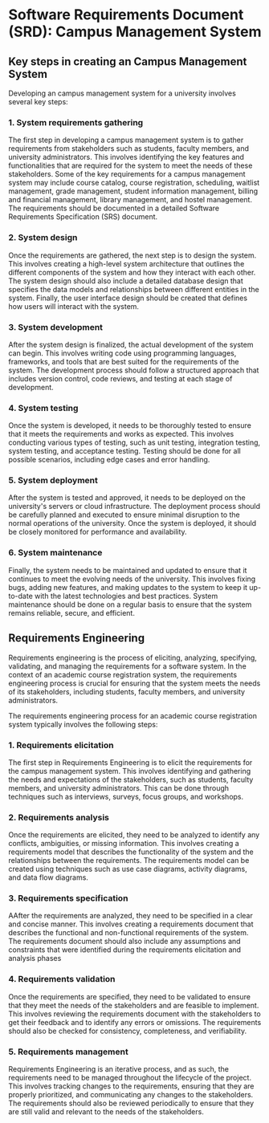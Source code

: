 # Software Requirements Document (SRD): Campus Management System

## Key steps in creating an Campus Management System
Developing an campus management system for a university involves several key steps:

### 1. System requirements gathering
The first step in developing a campus management system is to gather requirements from stakeholders such as students, faculty members, and university administrators. This involves identifying the key features and functionalities that are required for the system to meet the needs of these stakeholders. Some of the key requirements for a campus management system may include course catalog, course registration, scheduling, waitlist management, grade management, student information management, billing and financial management, library management, and hostel management. The requirements should be documented in a detailed Software Requirements Specification (SRS) document.

### 2. System design
Once the requirements are gathered, the next step is to design the system. This involves creating a high-level system architecture that outlines the different components of the system and how they interact with each other. The system design should also include a detailed database design that specifies the data models and relationships between different entities in the system. Finally, the user interface design should be created that defines how users will interact with the system.

### 3. System development
After the system design is finalized, the actual development of the system can begin. This involves writing code using programming languages, frameworks, and tools that are best suited for the requirements of the system. The development process should follow a structured approach that includes version control, code reviews, and testing at each stage of development.

### 4. System testing
Once the system is developed, it needs to be thoroughly tested to ensure that it meets the requirements and works as expected. This involves conducting various types of testing, such as unit testing, integration testing, system testing, and acceptance testing. Testing should be done for all possible scenarios, including edge cases and error handling.

### 5. System deployment
After the system is tested and approved, it needs to be deployed on the university's servers or cloud infrastructure. The deployment process should be carefully planned and executed to ensure minimal disruption to the normal operations of the university. Once the system is deployed, it should be closely monitored for performance and availability.

### 6. System maintenance
Finally, the system needs to be maintained and updated to ensure that it continues to meet the evolving needs of the university. This involves fixing bugs, adding new features, and making updates to the system to keep it up-to-date with the latest technologies and best practices. System maintenance should be done on a regular basis to ensure that the system remains reliable, secure, and efficient.

## Requirements Engineering
Requirements engineering is the process of eliciting, analyzing, specifying, validating, and managing the requirements for a software system. In the context of an academic course registration system, the requirements engineering process is crucial for ensuring that the system meets the needs of its stakeholders, including students, faculty members, and university administrators.

The requirements engineering process for an academic course registration system typically involves the following steps:

### 1. Requirements elicitation
The first step in Requirements Engineering is to elicit the requirements for the campus management system. This involves identifying and gathering the needs and expectations of the stakeholders, such as students, faculty members, and university administrators. This can be done through techniques such as interviews, surveys, focus groups, and workshops.

### 2. Requirements analysis
Once the requirements are elicited, they need to be analyzed to identify any conflicts, ambiguities, or missing information. This involves creating a requirements model that describes the functionality of the system and the relationships between the requirements. The requirements model can be created using techniques such as use case diagrams, activity diagrams, and data flow diagrams.

### 3. Requirements specification
AAfter the requirements are analyzed, they need to be specified in a clear and concise manner. This involves creating a requirements document that describes the functional and non-functional requirements of the system. The requirements document should also include any assumptions and constraints that were identified during the requirements elicitation and analysis phases

### 4. Requirements validation
Once the requirements are specified, they need to be validated to ensure that they meet the needs of the stakeholders and are feasible to implement. This involves reviewing the requirements document with the stakeholders to get their feedback and to identify any errors or omissions. The requirements should also be checked for consistency, completeness, and verifiability.

### 5. Requirements management
Requirements Engineering is an iterative process, and as such, the requirements need to be managed throughout the lifecycle of the project. This involves tracking changes to the requirements, ensuring that they are properly prioritized, and communicating any changes to the stakeholders. The requirements should also be reviewed periodically to ensure that they are still valid and relevant to the needs of the stakeholders.

